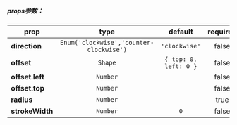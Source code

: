 

##### props参数：

prop | type | default | required | description
---- | :----: | :-------: | :--------: | -----------
**direction** | `Enum('clockwise','counter-clockwise')` | `'clockwise'` | false | 
**offset** | `Shape` | `{ top: 0, left: 0 }` | false | 
**offset.left** | `Number` |  | false | 
**offset.top** | `Number` |  | false | 
**radius** | `Number` |  | true | 
**strokeWidth** | `Number` | `0` | false | 



